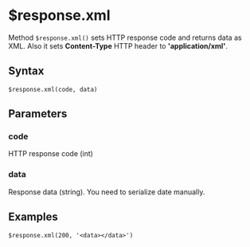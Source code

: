# $response.xml

Method `$response.xml()` sets HTTP response code and returns data as XML. Also it sets **Content-Type** HTTP header to **'application/xml'**.

## Syntax

```
$response.xml(code, data)
```

## Parameters

### code
HTTP response code (int)

### data
Response data (string). You need to serialize date manually.

## Examples

```
$response.xml(200, '<data></data>')
```
